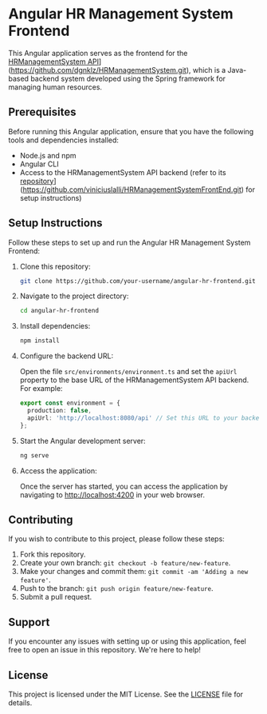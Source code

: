 # Angular HR Management System Frontend

This Angular application serves as the frontend for the [HRManagementSystem API](https://github.com/your-username/HRManagementSystem)](https://github.com/dgnklz/HRManagementSystem.git), which is a Java-based backend system developed using the Spring framework for managing human resources.

## Prerequisites

Before running this Angular application, ensure that you have the following tools and dependencies installed:

- Node.js and npm
- Angular CLI
- Access to the HRManagementSystem API backend (refer to its [repository](https://github.com/your-username/HRManagementSystem)](https://github.com/viniciuslalli/HRManagementSystemFrontEnd.git) for setup instructions)

## Setup Instructions

Follow these steps to set up and run the Angular HR Management System Frontend:

1. Clone this repository:

    ```bash
    git clone https://github.com/your-username/angular-hr-frontend.git
    ```

2. Navigate to the project directory:

    ```bash
    cd angular-hr-frontend
    ```

3. Install dependencies:

    ```bash
    npm install
    ```

4. Configure the backend URL:

    Open the file `src/environments/environment.ts` and set the `apiUrl` property to the base URL of the HRManagementSystem API backend. For example:

    ```typescript
    export const environment = {
      production: false,
      apiUrl: 'http://localhost:8080/api' // Set this URL to your backend API endpoint
    };
    ```

5. Start the Angular development server:

    ```bash
    ng serve
    ```

6. Access the application:

    Once the server has started, you can access the application by navigating to [http://localhost:4200](http://localhost:4200) in your web browser.

## Contributing

If you wish to contribute to this project, please follow these steps:

1. Fork this repository.
2. Create your own branch: `git checkout -b feature/new-feature`.
3. Make your changes and commit them: `git commit -am 'Adding a new feature'`.
4. Push to the branch: `git push origin feature/new-feature`.
5. Submit a pull request.

## Support

If you encounter any issues with setting up or using this application, feel free to open an issue in this repository. We're here to help!

## License

This project is licensed under the MIT License. See the [LICENSE](LICENSE) file for details.
